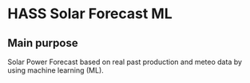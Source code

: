 # HASS Solar Forecast ML
## Main purpose
Solar Power Forecast based on real past production and meteo data by using machine learning (ML).